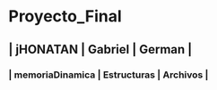 # Proyecto_Final
##  |   jHONATAN             |           Gabriel            |           German    |
### |   memoriaDinamica      |          Estructuras         |          Archivos   |
